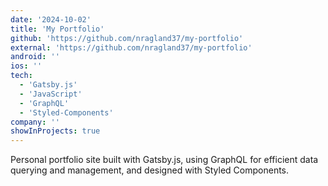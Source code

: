 ```yaml
---
date: '2024-10-02'
title: 'My Portfolio'
github: 'https://github.com/nragland37/my-portfolio'
external: 'https://github.com/nragland37/my-portfolio'
android: ''
ios: ''
tech:
  - 'Gatsby.js'
  - 'JavaScript'
  - 'GraphQL'
  - 'Styled-Components'
company: ''
showInProjects: true
---
```


<!--
<p align="center">
  <img src="./assets/folio-logo.gif" alt="logo" style="width: 100%; max-width: 125px;" />
</p>
-->

Personal portfolio site built with Gatsby.js, using GraphQL for efficient data querying and management, and designed with Styled Components.
